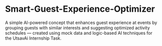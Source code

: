 # Smart-Guest-Experience-Optimizer
A simple AI-powered concept that enhances guest experience at events by grouping guests with similar interests and suggesting optimized activity schedules — created using mock data and logic-based AI techniques for the UtsavAi Internship Task.
